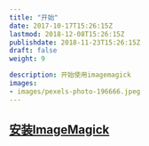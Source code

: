 ```yaml
---
title: "开始"
date: 2017-10-17T15:26:15Z
lastmod: 2018-12-08T15:26:15Z
publishdate: 2018-11-23T15:26:15Z
draft: false
weight: 9

description: 开始使用imagemagick
images:
- images/pexels-photo-196666.jpeg
---
```


## [安装ImageMagick](./installation)

